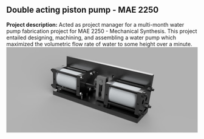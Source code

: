 ## Double acting piston pump - MAE 2250

**Project description:** Acted as project manager for a multi-month water pump fabrication project for MAE 2250 - Mechanical Synthesis. This project entailed designing, machining, and assembling a water pump which maximized the volumetric flow rate of water to some height over a minute.
<br>
<img src="images/angledviewcad.png?raw=true"/>
